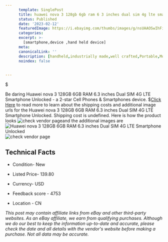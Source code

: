 ```yaml
---
      template: SinglePost
      title: huawei nova 3 128gb 6gb ram 6 3 inches dual sim 4g lte smartphone unlocked
      status: Published
      date: '2023-02-12'
      featuredImage: https://i.ebayimg.com/thumbs/images/g/nsUAAOSwIhFignku/s-l225.jpg
      categories: 
      excerpt: >-
        [smartphone,device ,hand held device]
      meta:
      canonicalLink: ''
      description: [handheld,industrially made,well crafted,Portable,Mobile,Compact,Convenient,Lightweight,Maneuverable,Man-portable,Miniature,Carriable,Hand-held,Light,Holdable,Transportable,Mobile device,Pocket-sized,On-the-go,Wireless,Cordless,Compact size,Convenient size, smartphone,device ,hand held device]
      noindex: false
      
        
---
```

$

Be daring Huawei nova 3 128GB 6GB RAM 6.3 inches Dual SIM 4G LTE Smartphone  Unlocked - a 2-star Cell Phones & Smartphones device.
$[Click Here](https://www.ebay.com/itm/255538738209?hash=item3b7f4bb421%3Ag%3AnsUAAOSwIhFignku&amdata=enc%3AAQAHAAAA4L1jDiNjGf0xRdpnSMmvesMqQb1gKMfJm0jtnAwTdNxIoT9hsCmf544ySWh%2FXMnz3yXzVyjvVIS9ETNIAionwcoeSi6FvVpf7wj4etzRWtMvzP0vNbBEMcsm0lYNSZKRC6hSf1zRznmFIrtrglo7IAvIQCH8IEHFxYgRkPBeg695uix5LstVo1G5IOnJYtN9p25rf0jaoAmymgzFx7oqrMrofEzjlChzal3MCJkO5l1f%2FOxpW7KKcqO0l3vaDTZ%2Fvdkt%2FzPCwfbXE%2FFBWVqFcVEy4%2BGEcmhSCZRzmhg0L1Aa&mkevt=1&mkcid=1&mkrid=711-53200-19255-0&campid=%253CePNCampaignId%253E&customid=%253CreferenceId%253E&toolid=10049) to read more to learn about the shipping costs and additional image urls for the Huawei nova 3 128GB 6GB RAM 6.3 inches Dual SIM 4G LTE Smartphone  Unlocked. Shipping cost is undefined. Here is how the product looks ![check vendor page](https://i.ebayimg.com/thumbs/images/g/nsUAAOSwIhFignku/s-l225.jpg)and the additional images are![Huawei nova 3 128GB 6GB RAM 6.3 inches Dual SIM 4G LTE Smartphone  Unlocked](https://i.ebayimg.com/images/g/nsUAAOSwIhFignku/s-l500.jpg)![check vendor page](https://origin-galleryplus.ebayimg.com/ws/web/255538738209_2_0_1/225x225.jpg,https://origin-galleryplus.ebayimg.com/ws/web/255538738209_3_0_1/225x225.jpg,https://origin-galleryplus.ebayimg.com/ws/web/255538738209_4_0_1/225x225.jpg)



 ## Technical Facts 



     
      

 - Condition- New 


      

 - Listed Price- 139.80 


      

 - Currency- USD 


      

 - Feedback score - 4753 


      

 - Location - CN 


      
      

 *_This post may contain affiliate links from eBay and other third-party websites. As an eBay affiliate, we earn from qualifying purchases. Although we do our best to keep the information up-to-date and accurate, please check the date and all details with the vendor's website before making a purchase. Not all data may be accurate._*






